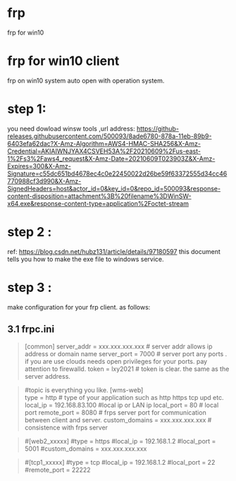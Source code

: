 # frp
frp for win10


# frp for win10 client

frp on win10 system auto open with operation system. 

# step 1:

you need dowload winsw tools ,url address: https://github-releases.githubusercontent.com/500093/8ade6780-878a-11eb-89b9-6403efa62dac?X-Amz-Algorithm=AWS4-HMAC-SHA256&X-Amz-Credential=AKIAIWNJYAX4CSVEH53A%2F20210609%2Fus-east-1%2Fs3%2Faws4_request&X-Amz-Date=20210609T023903Z&X-Amz-Expires=300&X-Amz-Signature=c55dc651bd4678ec4c0e22450022d26be59f63372555d34cc46770988cf3d990&X-Amz-SignedHeaders=host&actor_id=0&key_id=0&repo_id=500093&response-content-disposition=attachment%3B%20filename%3DWinSW-x64.exe&response-content-type=application%2Foctet-stream

# step 2 :
ref: https://blog.csdn.net/hubz131/article/details/97180597  this document tells you how to make the exe file to windows service.

# step 3 :
make configuration for your frp client. as follows:

## 3.1 frpc.ini
> [common]
> server_addr = xxx.xxx.xxx.xxx  # server addr allows ip address or domain name
> server_port = 7000  # server port  any ports . if you are use clouds  needs open privileges for your ports. pay attention to firewalld. 
> token = lxy2021  # token is clear. the same as the server address. 

> #topic is everything you like.
> [wms-web]  
> type = http   # type of your application such as http https tcp upd etc.
> local_ip = 192.168.83.100  #local ip  or  LAN ip
> local_port = 80   # local port
> remote_port = 8080   # frps server port for communication between client and server.
> custom_domains = xxx.xxx.xxx.xxx  # consistence with frps server

> #[web2_xxxxx]
> #type = https
> #local_ip = 192.168.1.2
> #local_port = 5001
> #custom_domains = xxx.xxx.xxx.xxx

> #[tcp1_xxxxx]
> #type = tcp
> #local_ip = 192.168.1.2
> #local_port = 22
> #remote_port = 22222




